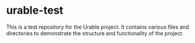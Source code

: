 # urable-test

This is a test repository for the Urable project. It contains various files and directories to demonstrate the structure and functionality of the project.